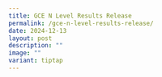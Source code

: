 ```yaml
---
title: GCE N Level Results Release
permalink: /gce-n-level-results-release/
date: 2024-12-13
layout: post
description: ""
image: ""
variant: tiptap
---
```

